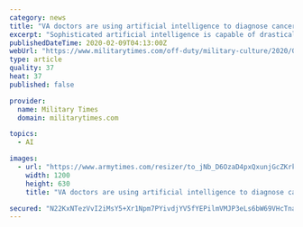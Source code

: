 ```yaml
---
category: news
title: "VA doctors are using artificial intelligence to diagnose cancer"
excerpt: "Sophisticated artificial intelligence is capable of drastically altering how cancer is diagnosed and treated by learning to distinguish imagery of tissue containing cancerous cells from pictures of healthy tissue, a recent study in the Federal Practitioner journal claims. “Based on a set of images selected to represent a specific tissue or ..."
publishedDateTime: 2020-02-09T04:13:00Z
webUrl: "https://www.militarytimes.com/off-duty/military-culture/2020/02/09/va-doctors-are-using-artificial-intelligence-to-diagnose-cancer/"
type: article
quality: 37
heat: 37
published: false

provider:
  name: Military Times
  domain: militarytimes.com

topics:
  - AI

images:
  - url: "https://www.armytimes.com/resizer/to_jNb_D6OzaD4pxQxunjGcZKrk=/1200x630/filters:quality(100)/arc-anglerfish-arc2-prod-mco.s3.amazonaws.com/public/Q466XCMKUVDILI2TKHH3ZGBGCY.jpg"
    width: 1200
    height: 630
    title: "VA doctors are using artificial intelligence to diagnose cancer"

secured: "N22KxNTezVvI2iMsY5+Xr1Npm7PYivdjYV5fYEPilmVMJP3eLs6bW69VHcTnaprfmSOxB5O/vvvnZFRwn8EQucdDAt+RPEdg9cIiiuVY4dK6cI4yhPux9AKPl+B0SMXS/gEzAusnQUCOOFwYTntT2mUCyDvG4dktazWF2zZDEASbUyAzSR6GhmiYPocKi4D0U/EXPfJ56K6b/e/Gztz7iBbzyss7Q0kifu/1ZlDBrPG9kyAIX/IqFHAPlEPFFbV1gNIPyf32y6wZL9YWD+Doy+EiELI4cc1yhPBRPMweX2HYwfvIow1ypDyOaW9IsMhT;KzEkmcJA4f/8kQCsnovMkA=="
---
```


